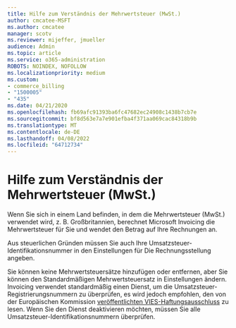 ```yaml
---
title: Hilfe zum Verständnis der Mehrwertsteuer (MwSt.)
author: cmcatee-MSFT
ms.author: cmcatee
manager: scotv
ms.reviewer: mijeffer, jmueller
audience: Admin
ms.topic: article
ms.service: o365-administration
ROBOTS: NOINDEX, NOFOLLOW
ms.localizationpriority: medium
ms.custom:
- commerce_billing
- "1500005"
- "435"
ms.date: 04/21/2020
ms.openlocfilehash: fb69afc91393ba6fc47682ec24908c1438b7cb7e
ms.sourcegitcommit: bf8d563e7a7e901efba4f371aa069cac84318b9b
ms.translationtype: MT
ms.contentlocale: de-DE
ms.lasthandoff: 04/08/2022
ms.locfileid: "64712734"
---
```

# <a name="help-understanding-value-added-tax-vat"></a>Hilfe zum Verständnis der Mehrwertsteuer (MwSt.)

Wenn Sie sich in einem Land befinden, in dem die Mehrwertsteuer (MwSt.) verwendet wird, z. B. Großbritannien, berechnet Microsoft Invoicing die Mehrwertsteuer für Sie und wendet den Betrag auf Ihre Rechnungen an.
  
Aus steuerlichen Gründen müssen Sie auch Ihre Umsatzsteuer-Identifikationsnummer in den Einstellungen für Die Rechnungsstellung angeben.
  
Sie können keine Mehrwertsteuersätze hinzufügen oder entfernen, aber Sie können den Standardmäßigen Mehrwertsteuersatz in Einstellungen ändern. Invoicing verwendet standardmäßig einen Dienst, um die Umsatzsteuer-Registrierungsnummern zu überprüfen, es wird jedoch empfohlen, den von der Europäischen Kommission [veröffentlichten VIES-Haftungsausschluss](https://go.microsoft.com/fwlink/?LinkID=841741) zu lesen. Wenn Sie den Dienst deaktivieren möchten, müssen Sie alle Umsatzsteuer-Identifikationsnummern überprüfen.

